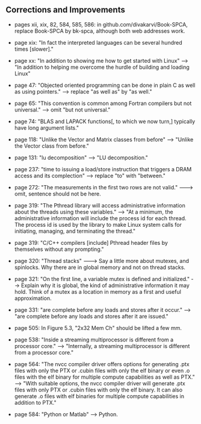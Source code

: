 ## Corrections and Improvements

* pages xii, xix, 82, 584, 585, 586: in github.com/divakarvi/Book-SPCA, replace Book-SPCA by bk-spca, although both web addresses work.


* page xix:  "In fact the interpreted languages can be several hundred times [slower]."

* page xx: "In addition to showing me how to get started with Linux" --> "In addition to helping me overcome the hurdle of building and loading Linux"

* page 47: "Objected oriented programming can be done in plain C as well as using pointers." --> replace "as well as" by "as well."

* page 65: "This convention is common among Fortran compilers but not universal." --> omit "but not universal."

* page 74: "BLAS and LAPACK functions[, to which we now turn,] typically have long argument lists."

* page 118: "Unlike the Vector and Matrix classes from before" --> "Unlike the Vector class from before."

* page 131: "lu decomposition" --> "LU decomposition."

* page 237: "time to issuing a load/store instruction that triggers a DRAM access and its complection" --> replace "to" with "between."

* page 272: "The measurements in the first two rows are not valid." ---> omit, sentence should not be here.

* page 319: "The Pthread library will access administrative information about the threads using these variables." --> "At a minimum, the administrative information will include the process id for each thread. The process id is used by the library to make Linux system calls for initiating, managing, and terminating the thread."

* page 319: "C/C++ compilers [include] Pthread header files by themselves without any prompting."

* page 320: "Thread stacks" ---> Say a little more about mutexes, and spinlocks. Why there are in global memory and not on thread stacks.

* page 321: "On the first line, a variable mutex is defined and initialized." --> Explain why it is global, the kind of administrative information it may hold. Think of a mutex as a location in memory as a first and useful approximation.

* page 331: "are complete before any loads and stores after it occur." -->  "are complete before any loads and stores after it are issued." 

* page 505: In Figure 5.3, "2x32 Mem Ch" should be lifted a few mm.

* page 538: "Inside a streaming multiprocessor is different from a processor core." --> "Internally, a streaming multiprocessor is different from a processor core."

* page 564: "The nvcc compiler driver offers options for generating .ptx files with only the PTX or .cubin files with only the elf binary or even .o files with the elf binary for multiple compute capabilities as well as PTX." --> "With suitable options, the nvcc compiler driver will generate .ptx files with only PTX or .cubin files with only the elf binary. It can also generate .o files with  elf binaries for multiple compute capabilities in addition to PTX."

* page 584: "Python or Matlab" --> Python.
